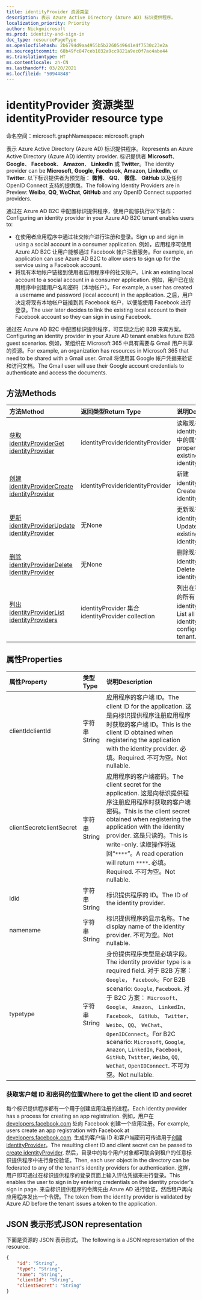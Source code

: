 ```yaml
---
title: identityProvider 资源类型
description: 表示 Azure Active Directory (Azure AD) 标识提供程序。
localization_priority: Priority
author: Nickgmicrosoft
ms.prod: identity-and-sign-in
doc_type: resourcePageType
ms.openlocfilehash: 2b6794d9aa4955b5b2260549641e4f7530c23e2a
ms.sourcegitcommit: 68b49fc847ceb1032a9cc9821a9ec0f7ac4abe44
ms.translationtype: HT
ms.contentlocale: zh-CN
ms.lasthandoff: 03/20/2021
ms.locfileid: "50944848"
---
```

# <a name="identityprovider-resource-type"></a><span data-ttu-id="192d8-103">identityProvider 资源类型</span><span class="sxs-lookup"><span data-stu-id="192d8-103">identityProvider resource type</span></span>

<span data-ttu-id="192d8-104">命名空间：microsoft.graph</span><span class="sxs-lookup"><span data-stu-id="192d8-104">Namespace: microsoft.graph</span></span>

<span data-ttu-id="192d8-105">表示 Azure Active Directory (Azure AD) 标识提供程序。</span><span class="sxs-lookup"><span data-stu-id="192d8-105">Represents an Azure Active Directory (Azure AD) identity provider.</span></span> <span data-ttu-id="192d8-106">标识提供者 **Microsoft**、 **Google**、 **Facebook**、 **Amazon**、  **LinkedIn** 或 **Twitter**。</span><span class="sxs-lookup"><span data-stu-id="192d8-106">The identity provider can be **Microsoft**, **Google**, **Facebook**, **Amazon**,  **LinkedIn**, or **Twitter**.</span></span> <span data-ttu-id="192d8-107">以下标识提供者为预览版： **微博**、 **QQ**、 **微信**、 **GitHub** 以及任何 OpenID Connect 支持的提供商。</span><span class="sxs-lookup"><span data-stu-id="192d8-107">The following Identity Providers are in Preview: **Weibo**, **QQ**, **WeChat**, **GitHub** and any OpenID Connect supported providers.</span></span> 

<span data-ttu-id="192d8-108">通过在 Azure AD B2C 中配置标识提供程序，使用户能够执行以下操作：</span><span class="sxs-lookup"><span data-stu-id="192d8-108">Configuring an identity provider in your Azure AD B2C tenant enables users to:</span></span>

* <span data-ttu-id="192d8-109">在使用者应用程序中通过社交帐户进行注册和登录。</span><span class="sxs-lookup"><span data-stu-id="192d8-109">Sign up and sign in using a social account in a consumer application.</span></span> <span data-ttu-id="192d8-110">例如，应用程序可使用 Azure AD B2C 让用户能够通过 Facebook 帐户注册服务。</span><span class="sxs-lookup"><span data-stu-id="192d8-110">For example, an application can use Azure AD B2C to allow users to sign up for the service using a Facebook account.</span></span>
* <span data-ttu-id="192d8-111">将现有本地帐户链接到使用者应用程序中的社交帐户。</span><span class="sxs-lookup"><span data-stu-id="192d8-111">Link an existing local account to a social account in a consumer application.</span></span> <span data-ttu-id="192d8-112">例如，用户已在应用程序中创建用户名和密码（本地帐户）。</span><span class="sxs-lookup"><span data-stu-id="192d8-112">For example, a user has created a username and password (local account) in the application.</span></span> <span data-ttu-id="192d8-113">之后，用户决定将现有本地帐户链接到其 Facebook 帐户，以便能使用 Facebook 进行登录。</span><span class="sxs-lookup"><span data-stu-id="192d8-113">The user later decides to link the existing local account to their Facebook account so they can sign in using Facebook.</span></span>

<span data-ttu-id="192d8-114">通过在 Azure AD B2C 中配置标识提供程序，可实现之后的 B2B 来宾方案。</span><span class="sxs-lookup"><span data-stu-id="192d8-114">Configuring an identity provider in your Azure AD tenant enables future B2B guest scenarios.</span></span> <span data-ttu-id="192d8-115">例如，某组织在 Microsoft 365 中具有需要与 Gmail 用户共享的资源。</span><span class="sxs-lookup"><span data-stu-id="192d8-115">For example, an organization has resources in Microsoft 365 that need to be shared with a Gmail user.</span></span> <span data-ttu-id="192d8-116">Gmail 将使用其 Google 帐户凭据来验证和访问文档。</span><span class="sxs-lookup"><span data-stu-id="192d8-116">The Gmail user will use their Google account credentials to authenticate and access the documents.</span></span>

## <a name="methods"></a><span data-ttu-id="192d8-117">方法</span><span class="sxs-lookup"><span data-stu-id="192d8-117">Methods</span></span>

| <span data-ttu-id="192d8-118">方法</span><span class="sxs-lookup"><span data-stu-id="192d8-118">Method</span></span>       | <span data-ttu-id="192d8-119">返回类型</span><span class="sxs-lookup"><span data-stu-id="192d8-119">Return Type</span></span>  |<span data-ttu-id="192d8-120">说明</span><span class="sxs-lookup"><span data-stu-id="192d8-120">Description</span></span>|
|:---------------|:--------|:----------|
|[<span data-ttu-id="192d8-121">获取 identityProvider</span><span class="sxs-lookup"><span data-stu-id="192d8-121">Get identityProvider</span></span>](../api/identityprovider-get.md) |<span data-ttu-id="192d8-122">identityProvider</span><span class="sxs-lookup"><span data-stu-id="192d8-122">identityProvider</span></span>|<span data-ttu-id="192d8-123">读取现有 identityProvider 中的属性。</span><span class="sxs-lookup"><span data-stu-id="192d8-123">Read properties of an existing identityProvider.</span></span>|
|[<span data-ttu-id="192d8-124">创建 identityProvider</span><span class="sxs-lookup"><span data-stu-id="192d8-124">Create identityProvider</span></span>](../api/identityprovider-post-identityproviders.md)|<span data-ttu-id="192d8-125">identityProvider</span><span class="sxs-lookup"><span data-stu-id="192d8-125">identityProvider</span></span>|<span data-ttu-id="192d8-126">新建 identityProvider。</span><span class="sxs-lookup"><span data-stu-id="192d8-126">Create a new identityProvider.</span></span>|
|[<span data-ttu-id="192d8-127">更新 identityProvider</span><span class="sxs-lookup"><span data-stu-id="192d8-127">Update identityProvider</span></span>](../api/identityprovider-update.md)|<span data-ttu-id="192d8-128">无</span><span class="sxs-lookup"><span data-stu-id="192d8-128">None</span></span>|<span data-ttu-id="192d8-129">更新现有的 identityProvider。</span><span class="sxs-lookup"><span data-stu-id="192d8-129">Update an existing identityProvider.</span></span>|
|[<span data-ttu-id="192d8-130">删除 identityProvider</span><span class="sxs-lookup"><span data-stu-id="192d8-130">Delete identityProvider</span></span>](../api/identityprovider-delete.md)|<span data-ttu-id="192d8-131">无</span><span class="sxs-lookup"><span data-stu-id="192d8-131">None</span></span>|<span data-ttu-id="192d8-132">删除现有的 identityProvider。</span><span class="sxs-lookup"><span data-stu-id="192d8-132">Delete an existing identityProvider.</span></span>|
|[<span data-ttu-id="192d8-133">列出 identityProvider</span><span class="sxs-lookup"><span data-stu-id="192d8-133">List identityProviders</span></span>](../api/identityprovider-list.md)|<span data-ttu-id="192d8-134">identityProvider 集合</span><span class="sxs-lookup"><span data-stu-id="192d8-134">identityProvider collection</span></span>|<span data-ttu-id="192d8-135">列出在租户中配置的所有 identityProvider。</span><span class="sxs-lookup"><span data-stu-id="192d8-135">List all identityProviders configured in a tenant.</span></span>|

## <a name="properties"></a><span data-ttu-id="192d8-136">属性</span><span class="sxs-lookup"><span data-stu-id="192d8-136">Properties</span></span>

|<span data-ttu-id="192d8-137">属性</span><span class="sxs-lookup"><span data-stu-id="192d8-137">Property</span></span>|<span data-ttu-id="192d8-138">类型</span><span class="sxs-lookup"><span data-stu-id="192d8-138">Type</span></span>|<span data-ttu-id="192d8-139">说明</span><span class="sxs-lookup"><span data-stu-id="192d8-139">Description</span></span>|
|:---------------|:--------|:--------|
|<span data-ttu-id="192d8-140">clientId</span><span class="sxs-lookup"><span data-stu-id="192d8-140">clientId</span></span>|<span data-ttu-id="192d8-141">字符串</span><span class="sxs-lookup"><span data-stu-id="192d8-141">String</span></span>|<span data-ttu-id="192d8-142">应用程序的客户端 ID。</span><span class="sxs-lookup"><span data-stu-id="192d8-142">The client ID for the application.</span></span> <span data-ttu-id="192d8-143">这是向标识提供程序注册应用程序时获取的客户端 ID。</span><span class="sxs-lookup"><span data-stu-id="192d8-143">This is the client ID obtained when registering the application with the identity provider.</span></span> <span data-ttu-id="192d8-144">必填。</span><span class="sxs-lookup"><span data-stu-id="192d8-144">Required.</span></span> <span data-ttu-id="192d8-145">不可为空。</span><span class="sxs-lookup"><span data-stu-id="192d8-145">Not nullable.</span></span>|
|<span data-ttu-id="192d8-146">clientSecret</span><span class="sxs-lookup"><span data-stu-id="192d8-146">clientSecret</span></span>|<span data-ttu-id="192d8-147">字符串</span><span class="sxs-lookup"><span data-stu-id="192d8-147">String</span></span>|<span data-ttu-id="192d8-148">应用程序的客户端密码。</span><span class="sxs-lookup"><span data-stu-id="192d8-148">The client secret for the application.</span></span> <span data-ttu-id="192d8-149">这是向标识提供程序注册应用程序时获取的客户端密码。</span><span class="sxs-lookup"><span data-stu-id="192d8-149">This is the client secret obtained when registering the application with the identity provider.</span></span> <span data-ttu-id="192d8-150">这是只读的。</span><span class="sxs-lookup"><span data-stu-id="192d8-150">This is write-only.</span></span> <span data-ttu-id="192d8-151">读取操作将返回“`****`”。</span><span class="sxs-lookup"><span data-stu-id="192d8-151">A read operation will return `****`.</span></span>  <span data-ttu-id="192d8-152">必填。</span><span class="sxs-lookup"><span data-stu-id="192d8-152">Required.</span></span> <span data-ttu-id="192d8-153">不可为空。</span><span class="sxs-lookup"><span data-stu-id="192d8-153">Not nullable.</span></span>|
|<span data-ttu-id="192d8-154">id</span><span class="sxs-lookup"><span data-stu-id="192d8-154">id</span></span>|<span data-ttu-id="192d8-155">字符串</span><span class="sxs-lookup"><span data-stu-id="192d8-155">String</span></span>|<span data-ttu-id="192d8-156">标识提供程序的 ID。</span><span class="sxs-lookup"><span data-stu-id="192d8-156">The ID of the identity provider.</span></span>|
|<span data-ttu-id="192d8-157">name</span><span class="sxs-lookup"><span data-stu-id="192d8-157">name</span></span>|<span data-ttu-id="192d8-158">字符串</span><span class="sxs-lookup"><span data-stu-id="192d8-158">String</span></span>|<span data-ttu-id="192d8-159">标识提供程序的显示名称。</span><span class="sxs-lookup"><span data-stu-id="192d8-159">The display name of the identity provider.</span></span> <span data-ttu-id="192d8-160">不可为空。</span><span class="sxs-lookup"><span data-stu-id="192d8-160">Not nullable.</span></span>|
|<span data-ttu-id="192d8-161">type</span><span class="sxs-lookup"><span data-stu-id="192d8-161">type</span></span>|<span data-ttu-id="192d8-162">字符串</span><span class="sxs-lookup"><span data-stu-id="192d8-162">String</span></span>|<span data-ttu-id="192d8-163">身份提供程序类型是必填字段。</span><span class="sxs-lookup"><span data-stu-id="192d8-163">The identity provider type is a required field.</span></span> <span data-ttu-id="192d8-164">对于 B2B 方案： `Google`， `Facebook`。</span><span class="sxs-lookup"><span data-stu-id="192d8-164">For B2B scenario: `Google`, `Facebook`.</span></span> <span data-ttu-id="192d8-165">对于 B2C 方案： `Microsoft`、 `Google`、 `Amazon`、 `LinkedIn`、 `Facebook`、 `GitHub`、 `Twitter`、 `Weibo`、`QQ`、 `WeChat`、 `OpenIDConnect`。</span><span class="sxs-lookup"><span data-stu-id="192d8-165">For B2C scenario: `Microsoft`, `Google`, `Amazon`, `LinkedIn`, `Facebook`, `GitHub`, `Twitter`, `Weibo`, `QQ`, `WeChat`, `OpenIDConnect`.</span></span> <span data-ttu-id="192d8-166">不可为空。</span><span class="sxs-lookup"><span data-stu-id="192d8-166">Not nullable.</span></span>|

### <a name="where-to-get-the-client-id-and-secret"></a><span data-ttu-id="192d8-167">获取客户端 ID 和密码的位置</span><span class="sxs-lookup"><span data-stu-id="192d8-167">Where to get the client ID and secret</span></span>

<span data-ttu-id="192d8-168">每个标识提供程序都有一个用于创建应用注册的进程。</span><span class="sxs-lookup"><span data-stu-id="192d8-168">Each identity provider has a process for creating an app registration.</span></span> <span data-ttu-id="192d8-169">例如，用户在 [developers.facebook.com](https://developers.facebook.com/) 处向 Facebook 创建一个应用注册。</span><span class="sxs-lookup"><span data-stu-id="192d8-169">For example, users create an app registration with Facebook at [developers.facebook.com](https://developers.facebook.com/).</span></span> <span data-ttu-id="192d8-170">生成的客户端 ID 和客户端密码可传递用于[创建 identityProvider](../api/identityprovider-post-identityproviders.md)。</span><span class="sxs-lookup"><span data-stu-id="192d8-170">The resulting client ID and client secret can be passed to [create identityProvider](../api/identityprovider-post-identityproviders.md).</span></span> <span data-ttu-id="192d8-171">然后，目录中的每个用户对象都可联合到租户的任意标识提供程序中进行身份验证。</span><span class="sxs-lookup"><span data-stu-id="192d8-171">Then, each user object in the directory can be federated to any of the tenant's identity providers for authentication.</span></span> <span data-ttu-id="192d8-172">这样，用户即可通过在标识提供程序的登录页面上输入评估凭据来进行登录。</span><span class="sxs-lookup"><span data-stu-id="192d8-172">This enables the user to sign in by entering credentials on the identity provider's sign in page.</span></span> <span data-ttu-id="192d8-173">来自标识提供程序的令牌先由 Azure AD 进行验证，然后租户再向应用程序发出一个令牌。</span><span class="sxs-lookup"><span data-stu-id="192d8-173">The token from the identity provider is validated by Azure AD before the tenant issues a token to the application.</span></span>

## <a name="json-representation"></a><span data-ttu-id="192d8-174">JSON 表示形式</span><span class="sxs-lookup"><span data-stu-id="192d8-174">JSON representation</span></span>

<span data-ttu-id="192d8-175">下面是资源的 JSON 表示形式。</span><span class="sxs-lookup"><span data-stu-id="192d8-175">The following is a JSON representation of the resource.</span></span>

<!-- {
  "blockType": "resource",
  "@odata.type": "microsoft.graph.IdentityProvider"
} -->

```json
{
    "id": "String",
    "type": "String",
    "name": "String",
    "clientId": "String",
    "clientSecret": "String"
}
```

